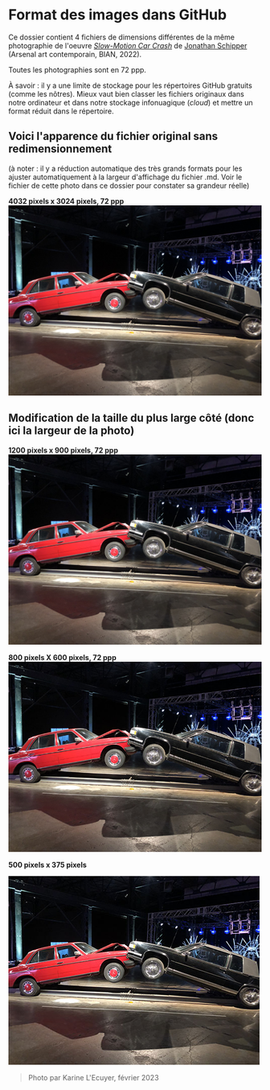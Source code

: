 # Format des images dans GitHub

Ce dossier contient 4 fichiers de dimensions différentes de la même photographie de l'oeuvre *[Slow-Motion Car Crash](https://www.jonathanschipper.com/car-crash)* de [Jonathan Schipper](https://www.jonathanschipper.com/) (Arsenal art contemporain, BIAN, 2022).


Toutes les photographies sont en 72 ppp. 

À savoir : il y a une limite de stockage pour les répertoires GitHub gratuits (comme les nôtres). Mieux vaut bien classer les fichiers originaux dans notre ordinateur et dans notre stockage infonuagique (*cloud*) et mettre un format réduit dans le répertoire.

## Voici l'apparence du fichier original sans redimensionnement 
(à noter : il y a réduction automatique des très grands formats pour les ajuster automatiquement à la largeur d'affichage du fichier .md. Voir le fichier de cette photo dans ce dossier pour constater sa grandeur réelle)

**4032 pixels x 3024 pixels, 72 ppp**
![photo originale](BIAN_Slow_Motion_Car_Crash_4032_3024.jpg)

## Modification de la taille du plus large côté (donc ici la largeur de la photo)

**1200 pixels x 900 pixels, 72 ppp**
![photo en 1200x900](BIAN_Slow_Motion_Car_Crash_1200_900.jpg)

**800 pixels X 600 pixels, 72 ppp**
![photo en 800x600](BIAN_Slow_Motion_Car_Crash_800_600.jpg)

**500 pixels x 375 pixels**

![photo en 500x375](BIAN_Slow_Motion_Car_Crash_500_375.JPG)



> Photo par Karine L'Ecuyer, février 2023

